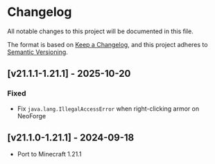 # Changelog
All notable changes to this project will be documented in this file.

The format is based on [Keep a Changelog](https://keepachangelog.com/en/1.0.0/),
and this project adheres to [Semantic Versioning](https://semver.org/spec/v2.0.0.html).

## [v21.1.1-1.21.1] - 2025-10-20

### Fixed

- Fix `java.lang.IllegalAccessError` when right-clicking armor on NeoForge

## [v21.1.0-1.21.1] - 2024-09-18
- Port to Minecraft 1.21.1
